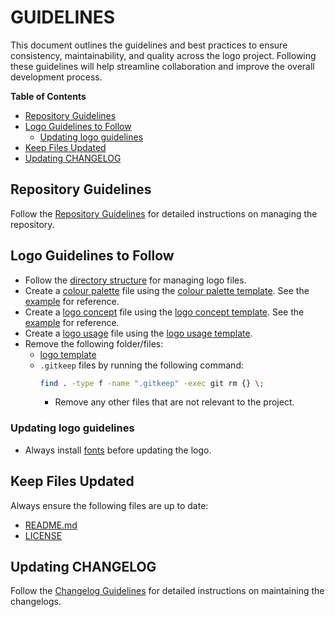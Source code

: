# GUIDELINES

This document outlines the guidelines and best practices to ensure consistency, maintainability, and quality across the logo project. Following these guidelines will help streamline collaboration and improve the overall development process.

**Table of Contents**

- [Repository Guidelines](#repository-guidelines)
- [Logo Guidelines to Follow](#logo-guidelines-to-follow)
  - [Updating logo guidelines](#updating-logo-guidelines)
- [Keep Files Updated](#keep-files-updated)
- [Updating CHANGELOG](#updating-changelog)

## Repository Guidelines

Follow the [Repository Guidelines](https://github.com/DigiXess/repo-guidelines/blob/4fb6dbd51f42b6930bebed033736b934633320fd/graphic-assets-repo-guidelines.md "Code Repository Guidelines") for detailed instructions on managing the repository.

## Logo Guidelines to Follow

- Follow the [directory structure](/docs/logo-directory-structure.md "Directory Structure") for managing logo files.
- Create a [colour palette](/docs/colour-pallete.md "Colour Palette Document") file using the [colour palette template](https://github.com/DigiXess/logo-template/blob/main/docs/templates/colour-pallete.md "Color Palette Document"). See the [example](https://github.com/DigiXess/logo-template/blob/main/docs/templates/colour-pallete-example.md "Color Palette Example") for reference.
- Create a [logo concept](/docs/logo-concept.md "Logo Concept Document") file using the [logo concept template](https://github.com/DigiXess/logo-template/blob/main/docs/templates/logo-concept.md "Logo Concept Document"). See the [example](https://github.com/DigiXess/logo-template/blob/main/docs/templates/logo-concept-example.md "Logo Concept Example") for reference.
- Create a [logo usage](/docs/logo-usage.md "Logo Usage Document") file using the [logo usage template](https://github.com/DigiXess/logo-template/blob/main/docs/templates/logo-usage.md "Logo Usage Document").
- Remove the following folder/files:
  - [logo template](/docs/templates/ "Logo Template folder")
  - `.gitkeep` files by running the following command:
    ```bash
    find . -type f -name ".gitkeep" -exec git rm {} \;
    ```
    - Remove any other files that are not relevant to the project.

### Updating logo guidelines

- Always install [fonts](/fonts/) before updating the logo.

## Keep Files Updated

Always ensure the following files are up to date:
- [README.md](/README.md)
- [LICENSE](/LICENSE)

## Updating CHANGELOG

Follow the [Changelog Guidelines](https://github.com/DigiXess/repo-guidelines/blob/main/common/changelog-guidelines.md "Changelog Guidelines") for detailed instructions on maintaining the changelogs.


